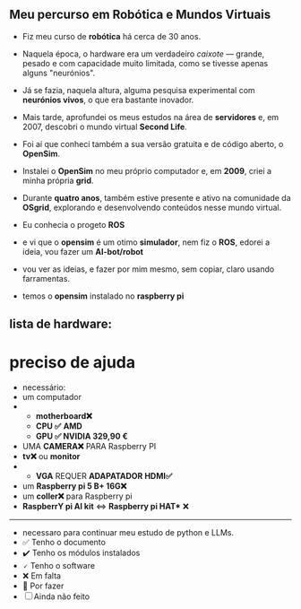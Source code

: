 ## Meu percurso em Robótica e Mundos Virtuais

- Fiz meu curso de **robótica** há cerca de 30 anos. 
- Naquela época, o hardware era um verdadeiro *caixote* — grande, pesado e com capacidade muito limitada, como se tivesse apenas alguns "neurónios". 
- Já se fazia, naquela altura, alguma pesquisa experimental com **neurónios vivos**, o que era bastante inovador.

- Mais tarde, aprofundei os meus estudos na área de **servidores** e, em 2007, descobri o mundo virtual **Second Life**. 
- Foi aí que conheci também a sua versão gratuita e de código aberto, o **OpenSim**.

- Instalei o __OpenSim__ no meu próprio computador e, em **2009**, criei a minha própria **grid**. 
- Durante **quatro anos**, também estive presente e ativo na comunidade da **OSgrid**, explorando e desenvolvendo conteúdos nesse mundo virtual.
- Eu conhecia o progeto **ROS**
- e vi que o **opensim** é um otimo **simulador**, nem fiz o **ROS**, edorei a ideia, vou fazer um **AI-bot/robot**
- vou ver as ideias, e fazer por mim mesmo, sem copiar, claro usando farramentas.
- temos o **opensim** instalado no **raspberry pi**
## lista de hardware:
# preciso de ajuda
- necessário:
- um  computador
- - __motherboard❌__
  - __CPU ✅__ __AMD__
  - __GPU ✅ NVIDIA 329,90 €__
- UMA __CAMERA❌__ PARA Raspberry PI 
- __tv❌__ ou __monitor__
- - __VGA__ REQUER __ADAPATADOR HDMI✅__
- um __Raspberry pi 5 B+ 16G❌__
- um __coller❌__  para  Raspberry pi
- __RaspberrY  pi AI kit__ <=> __Raspberry pi HAT*__ ❌
--- 
 - necessaro para continuar meu estudo de python e LLMs.
- ✅ Tenho o documento
- ✔️ Tenho os módulos instalados
- 🗸 Tenho o software
- ❌ Em falta
- 🔲 Por fazer
- ☐ Ainda não feito

